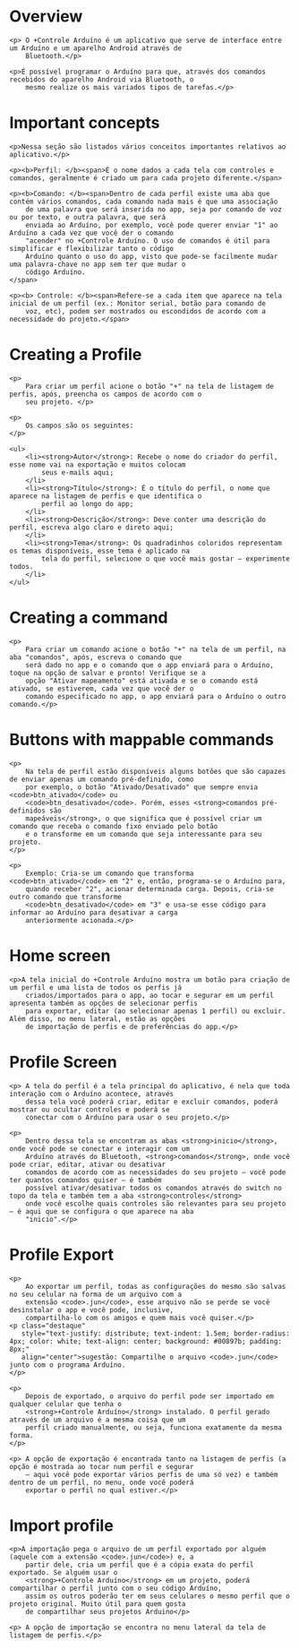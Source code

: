 <div>
    <h1>Overview</h1>

    <p> O +Controle Arduíno é um aplicativo que serve de interface entre um Arduíno e um aparelho Android através de
        Bluetooth.</p>

    <p>É possível programar o Arduíno para que, através dos comandos recebidos do aparelho Android via Bluetooth, o
        mesmo realize os mais variados tipos de tarefas.</p>
</div>
<div>
    <h1>Important concepts</h1>

    <p>Nessa seção são listados vários conceitos importantes relativos ao aplicativo.</p>

    <p><b>Perfil: </b><span>É o nome dados a cada tela com controles e comandos, geralmente é criado um para cada projeto diferente.</span>

    <p><b>Comando: </b><span>Dentro de cada perfil existe uma aba que contém vários comandos, cada comando nada mais é que uma associação
        de uma palavra que será inserida no app, seja por comando de voz ou por texto, e outra palavra, que será
        enviada ao Arduíno, por exemplo, você pode querer enviar "1" ao Arduíno a cada vez que você der o comando
        "acender" no +Controle Arduíno. O uso de comandos é útil para simplificar e flexibilizar tanto o código
        Arduíno quanto o uso do app, visto que pode-se facilmente mudar uma palavra-chave no app sem ter que mudar o
        código Arduíno.
    </span>

    <p><b> Controle: </b><span>Refere-se a cada item que aparece na tela inicial de um perfil (ex.: Monitor serial, botão para comando de
        voz, etc), podem ser mostrados ou escondidos de acordo com a necessidade do projeto.</span>
</div>
<div>
    <h1>Creating a Profile</h1>

    <p>
        Para criar um perfil acione o botão "+" na tela de listagem de perfis, após, preencha os campos de acordo com o
        seu projeto. </p>

    <p>
        Os campos são os seguintes:
    </p>

    <ul>
        <li><strong>Autor</strong>: Recebe o nome do criador do perfil, esse nome vai na exportação e muitos colocam
            seus e-mails aqui;
        </li>
        <li><strong>Título</strong>: É o título do perfil, o nome que aparece na listagem de perfis e que identifica o
            perfil ao longo do app;
        </li>
        <li><strong>Descrição</strong>: Deve conter uma descrição do perfil, escreva algo claro e direto aqui;
        </li>
        <li><strong>Tema</strong>: Os quadradinhos coloridos representam os temas disponíveis, esse tema é aplicado na
            tela do perfil, selecione o que você mais gostar – experimente todos.
        </li>
    </ul>
</div>
<div>
    <h1>Creating a command</h1>

    <p>
        Para criar um comando acione o botão "+" na tela de um perfil, na aba "comandos", após, escreva o comando que
        será dado no app e o comando que o app enviará para o Arduíno, toque na opção de salvar e pronto! Verifique se a
        opção "Ativar mapeamento" está ativada e se o comando está ativado, se estiverem, cada vez que você der o
        comando especificado no app, o app enviará para o Arduíno o outro comando.</p>
</div>
<div>
    <h1>Buttons with mappable commands</h1>

    <p>
        Na tela de perfil estão disponíveis alguns botões que são capazes de enviar apenas um comando pré-definido, como
        por exemplo, o botão "Ativado/Desativado" que sempre envia <code>btn_ativado</code> ou
        <code>btn_desativado</code>. Porém, esses <strong>comandos pré-definidos são
        mapeáveis</strong>, o que significa que é possível criar um comando que receba o comando fixo enviado pelo botão
        e o transforme em um comando que seja interessante para seu projeto.
    </p>

    <p>
        Exemplo: Cria-se um comando que transforma <code>btn_ativado</code> em "2" e, então, programa-se o Arduíno para,
        quando receber "2", acionar determinada carga. Depois, cria-se outro comando que transforme
        <code>btn_desativado</code> em "3" e usa-se esse código para informar ao Arduíno para desativar a carga
        anteriormente acionada.</p>
</div>
<div>
    <h1>Home screen</h1>

    <p>A tela inicial do +Controle Arduíno mostra um botão para criação de um perfil e uma lista de todos os perfis já
        criados/importados para o app, ao tocar e segurar em um perfil apresenta também as opções de selecionar perfis
        para exportar, editar (ao selecionar apenas 1 perfil) ou excluir. Além disso, no menu lateral, estão as opções
        de importação de perfis e de preferências do app.</p>
</div>
<div>
    <h1>Profile Screen</h1>

    <p> A tela do perfil é a tela principal do aplicativo, é nela que toda interação com o Arduíno acontece, através
        dessa tela você poderá criar, editar e excluir comandos, poderá mostrar ou ocultar controles e poderá se
        conectar com o Arduíno para usar o seu projeto.</p>

    <p>
        Dentro dessa tela se encontram as abas <strong>inicio</strong>, onde você pode se conectar e interagir com um
        Arduíno através do Bluetooth, <strong>comandos</strong>, onde você pode criar, editar, ativar ou desativar
        comandos de acordo com as necessidades do seu projeto – você pode ter quantos comandos quiser – é também
        possível ativar/desativar todos os comandos através do switch no topo da tela e também tem a aba <strong>controles</strong>
        onde você escolhe quais controles são relevantes para seu projeto – é aqui que se configura o que aparece na aba
        "inicio".</p>
</div>
<div>
    <h1>Profile Export</h1>

    <p>
        Ao exportar um perfil, todas as configurações do mesmo são salvas no seu celular na forma de um arquivo com a
        extensão <code>.jun</code>, esse arquivo não se perde se você desinstalar o app e você pode, inclusive,
        compartilha-lo com os amigos e quem mais você quiser.</p>
    <p class="destaque"
       style="text-justify: distribute; text-indent: 1.5em; border-radius: 4px; color: white; text-align: center; background: #00897b; padding: 8px;"
       align="center">sugestão: Compartilhe o arquivo <code>.jun</code> junto com o programa Arduíno.
    </p>

    <p>
        Depois de exportado, o arquivo do perfil pode ser importado em qualquer celular que tenha o
        <strong>+Controle Arduíno</strong> instalado. O perfil gerado através de um arquivo é a mesma coisa que um
        perfil criado manualmente, ou seja, funciona exatamente da mesma forma.
    </p>

    <p> A opção de exportação é encontrada tanto na listagem de perfis (a opção é mostrada ao tocar num perfil e segurar
        – aqui você pode exportar vários perfis de uma só vez) e também dentro de um perfil, no menu, onde você poderá
        exportar o perfil no qual estiver.</p>
</div>
<div>
    <h1>Import profile</h1>

    <p>A importação pega o arquivo de um perfil exportado por alguém (aquele com a extensão <code>.jun</code>) e, a
        partir dele, cria um perfil que é a cópia exata do perfil exportado. Se alguém usar o
        <strong>+Controle Arduíno</strong> em um projeto, poderá compartilhar o perfil junto com o seu código Arduíno,
        assim os outros poderão ter em seus celulares o mesmo perfil que o projeto original. Muito útil para quem gosta
        de compartilhar seus projetos Arduino</p>

    <p> A opção de importação se encontra no menu lateral da tela de listagem de perfis.</p>
</div>
